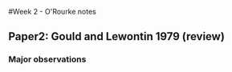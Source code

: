 #Week 2 - O'Rourke notes  

## Paper2: Gould and Lewontin 1979 (review)

### Major observations

#### 

